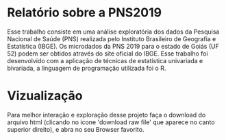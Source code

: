 # Relatório sobre a PNS2019

Esse trabalho consiste em uma análise exploratória dos dados da Pesquisa Nacional de Saúde (PNS) realizada pelo Instituto Brasileiro de Geografia e Estatística (IBGE). Os microdados da PNS 2019 para o estado de Goiás (UF 52) podem ser obtidos através do site oficial do IBGE.
Esse trabalho foi desenvolvido com a aplicação de  técnicas de estatística univariada e bivariada, a linguagem de programação utilizada foi o R.
# Vizualização 

Para melhor interação e exploração desse projeto faça o download do arquivo html (clicando no icone 'download raw file' que aparece no canto superior direito), e abra no seu Browser favorito.
